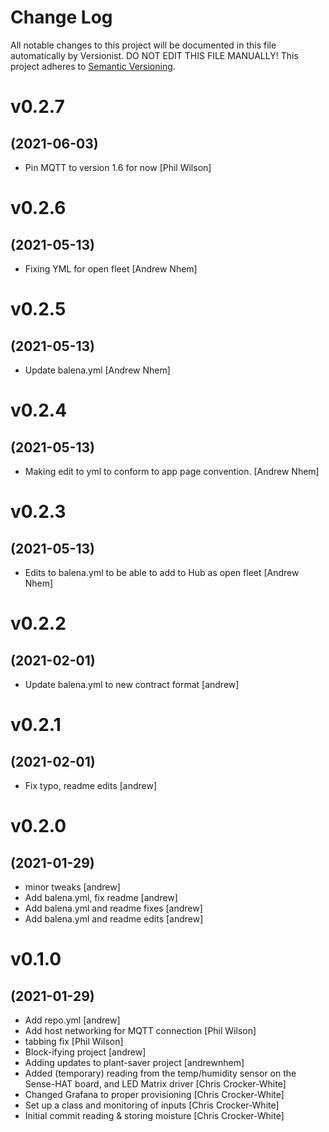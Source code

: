 # Change Log

All notable changes to this project will be documented in this file
automatically by Versionist. DO NOT EDIT THIS FILE MANUALLY!
This project adheres to [Semantic Versioning](http://semver.org/).

# v0.2.7
## (2021-06-03)

* Pin MQTT to version 1.6 for now [Phil Wilson]

# v0.2.6
## (2021-05-13)

* Fixing YML for open fleet [Andrew Nhem]

# v0.2.5
## (2021-05-13)

* Update balena.yml [Andrew Nhem]

# v0.2.4
## (2021-05-13)

* Making edit to yml to conform to app page convention. [Andrew Nhem]

# v0.2.3
## (2021-05-13)

* Edits to balena.yml to be able to add to Hub as open fleet [Andrew Nhem]

# v0.2.2
## (2021-02-01)

* Update balena.yml to new contract format [andrew]

# v0.2.1
## (2021-02-01)

* Fix typo, readme edits [andrew]

# v0.2.0
## (2021-01-29)

* minor tweaks [andrew]
* Add balena.yml, fix readme [andrew]
* Add balena.yml and readme fixes [andrew]
* Add balena.yml and readme edits [andrew]

# v0.1.0
## (2021-01-29)

* Add repo.yml [andrew]
* Add host networking for MQTT connection [Phil Wilson]
* tabbing fix [Phil Wilson]
* Block-ifying project [andrew]
* Adding updates to plant-saver project [andrewnhem]
* Added (temporary) reading from the temp/humidity sensor on the Sense-HAT board, and LED Matrix driver [Chris Crocker-White]
* Changed Grafana to proper provisioning [Chris Crocker-White]
* Set up a class and monitoring of inputs [Chris Crocker-White]
* Initial commit reading & storing moisture [Chris Crocker-White]
